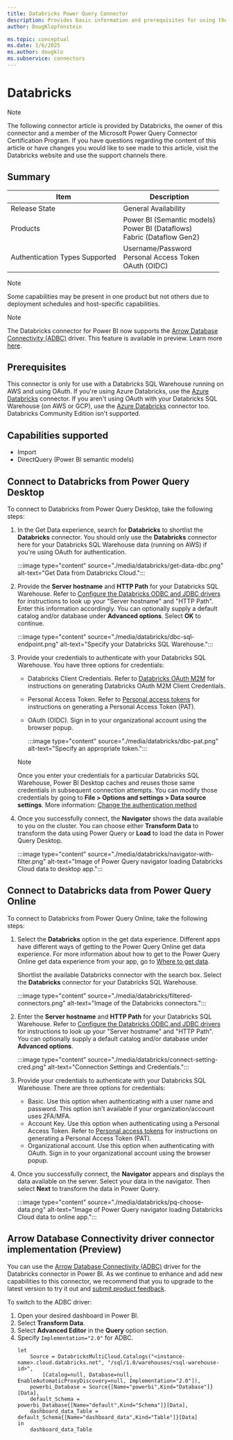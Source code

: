 ```yaml
---
title: Databricks Power Query Connector
description: Provides basic information and prerequisites for using the Power Query Databricks connector.
author: DougKlopfenstein

ms.topic: conceptual
ms.date: 1/6/2025
ms.author: dougklo
ms.subservice: connectors
---
```


# Databricks

> [!NOTE]
>The following connector article is provided by Databricks, the owner of this connector and a member of the Microsoft Power Query Connector Certification Program. If you have questions regarding the content of this article or have changes you would like to see made to this article, visit the Databricks website and use the support channels there.

## Summary

| Item | Description |
| ---- | ----------- |
| Release State | General Availability |
| Products | Power BI (Semantic models)<br/>Power BI (Dataflows)<br/>Fabric (Dataflow Gen2) |
| Authentication Types Supported | Username/Password<br/>Personal Access Token<br/> OAuth (OIDC) |

> [!NOTE]
>Some capabilities may be present in one product but not others due to deployment schedules and host-specific capabilities.

> [!NOTE]
>The Databricks connector for Power BI now supports the [Arrow Database Connectivity (ADBC)](https://github.com/apache/arrow-adbc/blob/main/csharp/src/Drivers/Databricks/readme.md) driver. This feature is available in preview. Learn more [here](#arrow-database-connectivity-driver-connector-implementation).

## Prerequisites

This connector is only for use with a Databricks SQL Warehouse running on AWS and using OAuth. If you're using Azure Databricks, use the [Azure Databricks](databricks-azure.md) connector. If you aren't using OAuth with your Databricks SQL Warehouse (on AWS or GCP), use the [Azure Databricks](databricks-azure.md) connector too. Databricks Community Edition isn't supported.

## Capabilities supported

* Import
* DirectQuery (Power BI semantic models)

## Connect to Databricks from Power Query Desktop

To connect to Databricks from Power Query Desktop, take the following steps:

1. In the Get Data experience, search for **Databricks** to shortlist the **Databricks** connector. You should only use the **Databricks** connector here for your Databricks SQL Warehouse data (running on AWS) if you're using OAuth for authentication.

    :::image type="content" source="./media/databricks/get-data-dbc.png" alt-text="Get Data from Databricks Cloud.":::

2. Provide the **Server hostname** and **HTTP Path** for your Databricks SQL Warehouse. Refer to [Configure the Databricks ODBC and JDBC drivers](/azure/databricks/integrations/bi/jdbc-odbc-bi) for instructions to look up your "Server hostname" and "HTTP Path". Enter this information accordingly. You can optionally supply a default catalog and/or database under **Advanced options**. Select **OK** to continue.

    :::image type="content" source="./media/databricks/dbc-sql-endpoint.png" alt-text="Specify your Databricks SQL Warehouse.":::

3. Provide your credentials to authenticate with your Databricks SQL Warehouse. You have three options for credentials:

    * Databricks Client Credentials. Refer to [Databricks OAuth M2M](https://docs.databricks.com/aws/en/dev-tools/auth/oauth-m2m) for instructions on generating Databricks OAuth M2M Client Credentials.
    * Personal Access Token. Refer to [Personal access tokens](/azure/databricks/sql/user/security/personal-access-tokens) for instructions on generating a Personal Access Token (PAT).
    * OAuth (OIDC). Sign in to your organizational account using the browser popup.

      :::image type="content" source="./media/databricks/dbc-pat.png" alt-text="Specify an appropriate token.":::

    > [!NOTE]
    > Once you enter your credentials for a particular Databricks SQL Warehouse, Power BI Desktop caches and reuses those same credentials in subsequent connection attempts. You can modify those credentials by going to **File > Options and settings > Data source settings**. More information: [Change the authentication method](../ConnectorAuthentication.md#change-the-authentication-method)

4. Once you successfully connect, the **Navigator** shows the data available to you on the cluster. You can choose either **Transform Data** to transform the data using Power Query or **Load** to load the data in Power Query Desktop.

    :::image type="content" source="./media/databricks/navigator-with-filter.png" alt-text="Image of Power Query navigator loading Databricks Cloud data to desktop app.":::

## Connect to Databricks data from Power Query Online

To connect to Databricks from Power Query Online, take the following steps:

1. Select the **Databricks** option in the get data experience. Different apps have different ways of getting to the Power Query Online get data experience. For more information about how to get to the Power Query Online get data experience from your app, go to [Where to get data](../where-to-get-data.md).

   Shortlist the available Databricks connector with the search box. Select the **Databricks** connector for your Databricks SQL Warehouse.

   :::image type="content" source="./media/databricks/filtered-connectors.png" alt-text="Image of the Databricks connectors.":::

2. Enter the **Server hostname** and **HTTP Path** for your Databricks SQL Warehouse. Refer to [Configure the Databricks ODBC and JDBC drivers](/azure/databricks/integrations/bi/jdbc-odbc-bi) for instructions to look up your "Server hostname" and "HTTP Path". You can optionally supply a default catalog and/or database under **Advanced options**.

   :::image type="content" source="./media/databricks/connect-setting-cred.png" alt-text="Connection Settings and Credentials.":::

3. Provide your credentials to authenticate with your Databricks SQL Warehouse. There are three options for credentials:

    * Basic. Use this option when authenticating with a user name and password. This option isn't available if your organization/account uses 2FA/MFA.
    * Account Key. Use this option when authenticating using a Personal Access Token. Refer to [Personal access tokens](/azure/databricks/sql/user/security/personal-access-tokens) for instructions on generating a Personal Access Token (PAT).
    * Organizational account. Use this option when authenticating with OAuth. Sign in to your organizational account using the browser popup.

4. Once you successfully connect, the **Navigator** appears and displays the data available on the server. Select your data in the navigator. Then select **Next** to transform the data in Power Query.

    :::image type="content" source="./media/databricks/pq-choose-data.png" alt-text="Image of Power Query navigator loading Databricks Cloud data to online app.":::

## Arrow Database Connectivity driver connector implementation (Preview)

You can use the [Arrow Database Connectivity (ADBC)](https://github.com/apache/arrow-adbc/blob/main/csharp/src/Drivers/Databricks/readme.md) driver for the Databricks connector in Power BI. As we continue to enhance and add new capabilities to this connector, we recommend that you to upgrade to the latest version to try it out and [submit product feedback](https://docs.databricks.com/aws/en/resources/ideas).

To switch to the ADBC driver:

1. Open your desired dashboard in Power BI.
1. Select **Transform Data**.
1. Select **Advanced Editor** in the **Query** option section.
1. Specify `Implementation="2.0"` for ADBC.
    ```powerquery-m
    let
        Source = DatabricksMultiCloud.Catalogs("<instance-name>.cloud.databricks.net", "/sql/1.0/warehouses/<sql-warehouse-id>",
            [Catalog=null, Database=null, EnableAutomaticProxyDiscovery=null, Implementation="2.0"]),
        powerbi_Database = Source{[Name="powerbi",Kind="Database"]}[Data],
        default_Schema = powerbi_Database{[Name="default",Kind="Schema"]}[Data],
        dashboard_data_Table = default_Schema{[Name="dashboard_data",Kind="Table"]}[Data]
    in
        dashboard_data_Table
    ```